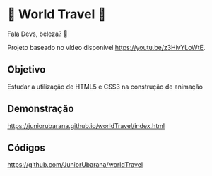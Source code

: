 # 🚀 World Travel 🚀
 
Fala Devs, beleza? 🖖

Projeto baseado no vídeo disponível https://youtu.be/z3HivYLoWtE.

## Objetivo

Estudar a utilização de HTML5 e CSS3 na construção de animação 

## Demonstração 

https://juniorubarana.github.io/worldTravel/index.html

## Códigos

https://github.com/JuniorUbarana/worldTravel